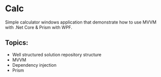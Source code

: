 # Calc
Simple calculator windows application that demonstrate how to use MVVM with .Net Core & Prism with WPF.

## Topics:

- Well structured solution repository structure
- MVVM
- Dependency injection
- Prism
